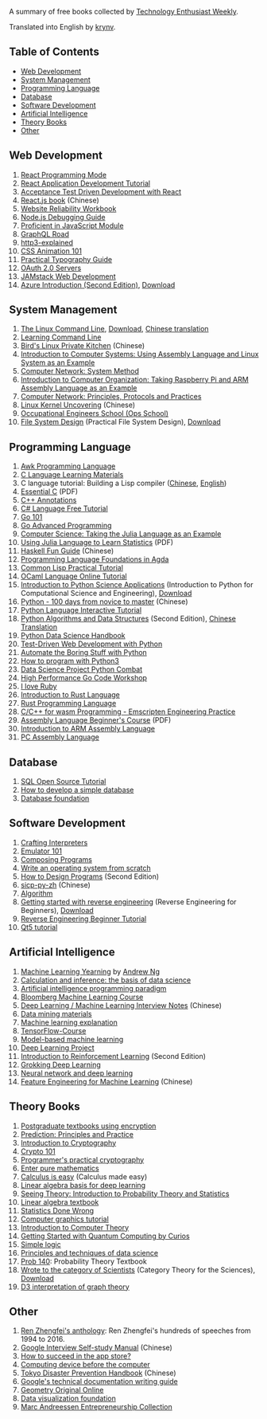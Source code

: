 A summary of free books collected by [Technology Enthusiast Weekly](https://github.com/ruanyf/weekly).

Translated into English by [krynv](http://github.com/krynv/).

## Table of Contents

- [Web Development](#Web-Development)
- [System Management](#System-Management)
- [Programming Language](#Programming-Language)
- [Database](#Database)
- [Software Development](#Software-Development)
- [Artificial Intelligence](#Artificial-Intelligence)
- [Theory Books](#Theory-Books)
- [Other](#Other)


## Web Development

1. [React Programming Mode](https://github.com/krasimir/react-in-patterns)
1. [React Application Development Tutorial](https://github.com/tyroprogrammer/learn-react-app/tree/master/src/tutorial)
1. [Acceptance Test Driven Development with React](https://leanpub.com/build-react-app-with-atdd)
1. [React.js book](http://huziketang.mangojuice.top/books/react/) (Chinese)
1. [Website Reliability Workbook](https://landing.google.com/sre/book.html)
1. [Node.js Debugging Guide](https://github.com/nswbmw/node-in-debugging)
1. [Proficient in JavaScript Module](https://github.com/mjavascript/mastering-modular-javascript)
1. [GraphQL Road](https://www.robinwieruch.de/the-road-to-graphql-book/)
1. [http3-explained](https://github.com/bagder/http3-explained)
1. [CSS Animation 101](https://github.com/cssanimation/css-animation-101)
1. [Practical Typography Guide](https://practicaltypography.com/)
1. [OAuth 2.0 Servers](https://www.oauth.com/)
1. [JAMstack Web Development](https://www.netlify.com/oreilly-jamstack/)
1. [Azure Introduction (Second Edition)](https://azure.microsoft.com/en-us/resources/azure-for-architects/), [Download](https://github.com/PacktPublishing/Azure-for-Architects)

## System Management

1. [The Linux Command Line](http://linuxcommand.org/tlcl.php), [Download](http://sourceforge.net/projects/linuxcommand/files/TLCL/13.07/TLCL-13.07.pdf/download), [Chinese translation](http://billie66.github.io/TLCL/index.html)
1. [Learning Command Line](https://hellowebbooks.com/learn-command-line/)
1. [Bird's Linux Private Kitchen](http://linux.vbird.org/) (Chinese)
1. [Introduction to Computer Systems: Using Assembly Language and Linux System as an Example](http://bob.cs.sonoma.edu/IntroCompOrg-x64/book.html)
1. [Computer Network: System Method](https://github.com/SystemsApproach/book)
1. [Introduction to Computer Organization: Taking Raspberry Pi and ARM Assembly Language as an Example](http://bob.cs.sonoma.edu/IntroCompOrg-RPi/frontmatter-1.html)
1. [Computer Network: Principles, Protocols and Practices](http://cnp3book.info.ucl.ac.be/#)
1. [Linux Kernel Uncovering](https://xinqiu.gitbooks.io/linux-insides-cn/content/index.html) (Chinese)
1. [Occupational Engineers School (Ops School)](http://www.opsschool.org/)
1. [File System Design](https://www.amazon.com/exec/obidos/ASIN/1558604979/qid=1012094537/sr=8-1/ref=sr_8_71_1/103-9130044-4352613) (Practical File System Design), [Download](http://www.nobius.org/~dbg/practical-file-system-design.pdf)
 
## Programming Language

1. [Awk Programming Language](https://ia802309.us.archive.org/25/items/pdfy-MgN0H1joIoDVoIC7/The_AWK_Programming_Language.pdf)
1. [C Language Learning Materials](http://www.isthe.com/chongo/tech/comp/c/index.html)
1. C language tutorial: Building a Lisp compiler ([Chinese](https://ksco.gitbooks.io/build-your-own-lisp/), [English](http://www.buildyourownlisp.com/contents))
1. [Essential C](http://cslibrary.stanford.edu/101/EssentialC.pdf) (PDF)
1. [C++ Annotations](http://www.icce.rug.nl/documents/cplusplus/)
1. [C# Language Free Tutorial](https://www.tutlane.com/tutorial/csharp/csharp-tutorial)
1. [Go 101](https://go101.org/)
1. [Go Advanced Programming](https://github.com/chai2010/advanced-go-programming-book)
1. [Computer Science: Taking the Julia Language as an Example](https://benlauwens.github.io/ThinkJulia.jl/latest/book.html)
1. [Using Julia Language to Learn Statistics](https://people.smp.uq.edu.au/YoniNazarathy/julia-stats/StatisticsWithJulia.pdf) (PDF)
1. [Haskell Fun Guide](http://fleurer.github.io/lyah/) (Chinese)
1. [Programming Language Foundations in Agda](https://plfa.github.io/)
1. [Common Lisp Practical Tutorial](http://www.gigamonkeys.com/book/)
1. [OCaml Language Online Tutorial](http://www.cs.cornell.edu/courses/cs3110/2019sp/textbook/)
1. [Introduction to Python Science Applications](http://www.freetechbooks.com/introduction-to-python-for-computational-science-and-engineering-t884.html) (Introduction to Python for Computational Science and Engineering), [Download](http://www.southampton.ac.uk/~fangohr/training/python/pdfs/Python-for-Computational-Science-and-Engineering.pdf)
1. [Python - 100 days from novice to master](https://github.com/jackfrued/Python-100-Days) (Chinese)
1. [Python Language Interactive Tutorial](http://projectpython.net/chapter00/)
1. [Python Algorithms and Data Structures](http://interactivepython.org/runestone/static/pythonds/index.html) (Second Edition), [Chinese Translation](https://github.com/facert/python-data-structure-cn)
1. [Python Data Science Handbook](https://github.com/jakevdp/PythonDataScienceHandbook)
1. [Test-Driven Web Development with Python](https://www.obeythetestinggoat.com/pages/book.html#toc)
1. [Automate the Boring Stuff with Python](https://automatetheboringstuff.com/)
1. [How to program with Python3](https://www.digitalocean.com/community/tutorials/digitalocean-ebook-how-to-code-in-python)
1. [Data Science Project Python Combat](https://www.digitalocean.com/community/tutorials/machine-learning-projects-python-a-digitalocean-ebook)
1. [High Performance Go Code Workshop](https://dave.cheney.net/high-performance-go-workshop/gopherchina-2019.html)
1. [I love Ruby](https://i-love-ruby.gitlab.io/)
1. [Introduction to Rust Language](https://stevedonovan.github.io/rust-gentle-intro/readme.html)
1. [Rust Programming Language](https://www.jyotirmoy.net/posts/2018-12-01-rust-book.html)
1. [C/C++ for wasm Programming - Emscripten Engineering Practice](https://github.com/3dgen/cppwasm-book)
1. [Assembly Language Beginner's Course](https://yurichev.com/writings/AL4B-EN.pdf) (PDF)
1. [Introduction to ARM Assembly Language](http://bob.cs.sonoma.edu/IntroCompOrg-RPi/intro-co-rpi.html)
1. [PC Assembly Language](https://pacman128.github.io/pcasm/)

## Database

1. [SQL Open Source Tutorial](https://selectstarsql.com/)
1. [How to develop a simple database](https://cstack.github.io/db_tutorial/)
1. [Database foundation](http://webdam.inria.fr/Alice/)

## Software Development

1. [Crafting Interpreters](http://craftinginterpreters.com/)
1. [Emulator 101](http://www.emulator101.com/)
1. [Composing Programs](http://www.composingprograms.com/)
1. [Write an operating system from scratch](https://github.com/cfenollosa/os-tutorial)
1. [How to Design Programs](https://htdp.org/2018-01-06/Book/index.html) (Second Edition)
1. [sicp-py-zh](https://github.com/wizardforcel/sicp-py-zh) (Chinese)
1. [Algorithm](https://github.com/jeffgerickson/algorithms)
1. [Getting started with reverse engineering](https://github.com/dennis714/RE-for-beginners) (Reverse Engineering for Beginners), [Download](http://beginners.re/Reverse_Engineering_for_Beginners-en.pdf)
1. [Reverse Engineering Beginner Tutorial](https://www.begin.re/)
1. [Qt5 tutorial](https://qmlbook.github.io/)

## Artificial Intelligence

1. [Machine Learning Yearning](https://github.com/ajaymache/machine-learning-yearning) by [Andrew Ng](https://en.wikipedia.org/wiki/Andrew_Ng)
1. [Calculation and inference: the basis of data science](https://ds8.gitbooks.io/textbook/content/)
1. [Artificial intelligence programming paradigm](https://github.com/norvig/paip-lisp)
1. [Bloomberg Machine Learning Course](https://bloomberg.github.io/foml/)
1. [Deep Learning / Machine Learning Interview Notes](https://github.com/imhuay/Interview_Notes-Chinese) (Chinese)
1. [Data mining materials](https://www-users.cs.umn.edu/~kumar001/dmbook/index.php)
1. [Machine learning explanation](https://christophm.github.io/interpretable-ml-book/)
1. [TensorFlow-Course](https://github.com/open-source-for-science/TensorFlow-Course)
1. [Model-based machine learning](http://mbmlbook.com/)
1. [Deep Learning Project](https://github.com/Spandan-Madan/DeepLearningProject)
1. [Introduction to Reinforcement Learning](http://incompleteideas.net/book/the-book.html) (Second Edition)
1. [Grokking Deep Learning](https://livebook.manning.com/#!/book/grokking-deep-learning/)
1. [Neural network and deep learning](https://github.com/nndl/nndl.github.io)
1. [Feature Engineering for Machine Learning](http://fe4ml.apachecn.org/#/) (Chinese)

## Theory Books

1. [Postgraduate textbooks using encryption](http://toc.cryptobook.us/)
1. [Prediction: Principles and Practice](https://otexts.org/fpp2/)
1. [Introduction to Cryptography](https://intensecrypto.org/public/)
1. [Crypto 101](https://www.crypto101.io/)
1. [Programmer's practical cryptography](https://cryptobook.nakov.com/)
1. [Enter pure mathematics](https://infinitedescent.xyz/)
1. [Calculus is easy](http://calculusmadeeasy.org/) (Calculus made easy)
1. [Linear algebra basis for deep learning](https://hadrienj.github.io/posts/Deep-Learning-Book-Series-Introduction/)
1. [Seeing Theory: Introduction to Probability Theory and Statistics](https://seeing-theory.brown.edu/#firstPage)
1. [Linear algebra textbook](http://joshua.smcvt.edu/linearalgebra/#current_version)
1. [Statistics Done Wrong](https://www.statisticsdonewrong.com/index.html)
1. [Computer graphics tutorial](http://www.scratchapixel.com/)
1. [Introduction to Computer Theory](https://introtcs.org/public/index.html)
1. [Getting Started with Quantum Computing by Curios](https://quantum.country/qcvc)
1. [Simple logic](https://book.simply-logical.space/)
1. [Principles and techniques of data science](https://www.textbook.ds100.org/)
1. [Prob 140](http://prob140.org/textbook/chapters/README): Probability Theory Textbook
1. [Wrote to the category of Scientists](http://category-theory.mitpress.mit.edu/) (Category Theory for the Sciences), [Download](https://github.com/mmai/Category-Theory-for-the-Sciences)
1. [D3 interpretation of graph theory](https://mrpandey.github.io/d3graphTheory/index.html)

## Other

1. [Ren Zhengfei's anthology](./docs/任正非文集.epub): Ren Zhengfei's hundreds of speeches from 1994 to 2016.
1. [Google Interview Self-study Manual](https://github.com/jwasham/coding-interview-university/blob/master/translations/README-cn.md) (Chinese)
1. [How to succeed in the app store?](https://github.com/amirrajan/survivingtheappstore)
1. [Computing device before the computer](http://ed-thelen.org/comp-hist/CBC.html)
1. [Tokyo Disaster Prevention Handbook](http://www.metro.tokyo.jp/chinese/guide/bosai/index.html) (Chinese)
1. [Google's technical documentation writing guide](https://developers.google.com/style/)
1. [Geometry Original Online](https://www.c82.net/euclid/)
1. [Data visualization foundation](https://serialmentor.com/dataviz/)
1. [Marc Andreessen Entrepreneurship Collection](https://pmarchive.com/)
